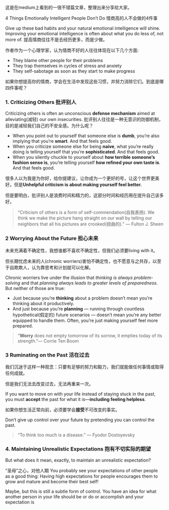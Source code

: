 这是在medium上看到的一很不错篇文章，整理出来分享给大家。

4 Things Emotionally Intelligent People Don’t Do
情商高的人不会做的4件事

Give up these bad habits and your natural emotional intelligence will shine. Improving your emotional intelligence is often about what you do less of, not more of.
提高情商往往不是去经历更多，而是少做。

作者作为一个心理学家，认为情商不好的人往往体现在以下几个方面:
* They blame other people for their problems 
* They trap themselves in cycles of stress and anxiety
* They self-sabotage as soon as they start to make progress

如果你想提高你的情商，学会在生活中发现这些习惯，并努力消除它们。到底是哪四件事呢？

### 1. Criticizing Others 批评别人 
Criticizing others is often an unconscious **defense mechanism** aimed at alleviating(减轻) our own insecurities.
批评别人往往是一种无意识的防御机制，目的是减轻我们自己的不安全感。为什么呢？

* When you point out to yourself that someone else is **dumb**, you’re also implying that you’re **smart**. And that feels good.
* When you criticize someone else for being **naive**, what you’re really doing is telling yourself that you’re **sophisticated**. And that feels good.
* When you silently chuckle to yourself about **how terrible someone’s fashion sense is**, you’re telling yourself **how refined your own taste is**. And that feels good.

很多人以为我是为你好，给你提建议，让你成为一个更好的号，让这个世界更美好。但是**Unhelpful criticism is about making yourself feel better.**

但是要明白，批评别人是浪费时间和精力的，这部分时间和经历用在提升自己该多好。

>“Criticism of others is a form of self-commendation(自我表扬). We think we make the picture hang straight on our wall by telling our neighbors that all his pictures are crooked(扭曲的).” ― Fulton J. Sheen


### 2 Worrying About the Future 担心未来
未来充满着不确定性，我想谁都不喜欢不确定性，但我们必须要living with it。 

但长期忧虑未来的人(chronic worriers)害怕不确定性，也不愿意与之共存，以至于自欺欺人，认为靠思考和计划就可以化解。

Chronic worriers live under the illusion that *thinking is always problem-solving* and that *planning always leads to greater levels of preparedness*. But neither of those are true:
* Just because you’re **thinking** about a problem doesn’t mean you’re thinking about it productively.
* And just because you’re **planning** — running through countless hypothetical(假定的) future scenarios — doesn’t mean you’re any better equipped to handle them. Often, you’re just making yourself feel more prepared.

>“**Worry** does not empty tomorrow of its sorrow, it empties today of its strength.”― Corrie Ten Boom

### 3  Ruminating on the Past  活在过去 
我们沉迷于这样一种观念：只要有足够的努力和毅力，我们就能做任何事情或取得任何成就。

但是我们无法去改变过去，无法再重来一次。

If you want to move on with your life instead of staying stuck in the past, you must **accept** the past for what it is—**including feeling helpless**.

如果你想生活正常向前，必须要学会**接受**不可改变的事实。

Don’t give up control over your future by pretending you can control the past.

>“To think too much is a disease.” ― Fyodor Dostoyevsky


###  4. Maintaining Unrealistic Expectations 抱有不切实际的期望
But what does it mean, exactly, to maintain an unrealistic expectation?

“圣母”之心，对他人期
You probably see your expectations of other people as a good thing: 
Having high expectations for people encourages them to grow and mature and become their best self!

Maybe, but this is still a subtle form of control. 
You have an idea for what another person in your life should be or do or accomplish and your expectation is
